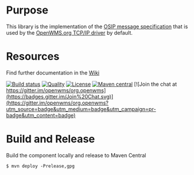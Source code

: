 # Purpose

This library is the implementation of the [OSIP message specification](https://interface21-io.gitbook.io/osip) that is used by the
[OpenWMS.org TCP/IP driver](https://openwms.github.io/org.openwms.common.comm) by default.

# Resources
Find further documentation in the [Wiki](https://wiki.openwms.cloud/projects/common-tcp-slash-ip-driver/wiki)

[![Build status](https://github.com/openwms/org.openwms.common.comm.osip/actions/workflows/master-build.yml/badge.svg)](https://github.com/openwms/org.openwms.common.comm.osip/actions/workflows/master-build.yml)
[![Quality](https://sonarcloud.io/api/project_badges/measure?project=org.openwms:org.openwms.common.comm.osip&metric=alert_status)](https://sonarcloud.io/dashboard?id=org.openwms:org.openwms.common.comm.osip)
[![License](https://img.shields.io/badge/License-Apache%202.0-blue.svg)](../../../LICENSE)
[![Maven central](https://img.shields.io/maven-central/v/org.openwms/org.openwms.common.comm.osip)](https://search.maven.org/search?q=a:org.openwms.common.comm.osip)
[![Join the chat at https://gitter.im/openwms/org.openwms](https://badges.gitter.im/Join%20Chat.svg)](https://gitter.im/openwms/org.openwms?utm_source=badge&utm_medium=badge&utm_campaign=pr-badge&utm_content=badge)

# Build and Release

Build the component locally and release to Maven Central
```
$ mvn deploy -Prelease,gpg
```

[1]: images/module_composition.png
